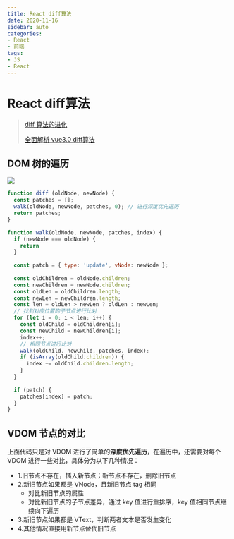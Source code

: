 ```yaml
---
title: React diff算法
date: 2020-11-16
sidebar: auto
categories: 
- React
- 前端
tags: 
- JS
- React
---
```


# React diff算法

> [diff 算法的进化](https://blog.shenfq.com/2019/%E8%99%9A%E6%8B%9F-dom-%E5%88%B0%E5%BA%95%E6%98%AF%E4%BB%80%E4%B9%88%EF%BC%9F/#diff-%E7%AE%97%E6%B3%95%E7%9A%84%E8%BF%9B%E5%8C%96)
>
> [全面解析 vue3.0 diff算法](https://juejin.cn/post/6861960532048642061#comment)

## DOM 树的遍历
![](https://file.shenfq.com/FsioVJQiRylzBQN3quCjf2H0s287.gif)

```js
function diff (oldNode, newNode) {
  const patches = [];
  walk(oldNode, newNode, patches, 0); // 进行深度优先遍历 
  return patches;
}

function walk(oldNode, newNode, patches, index) {
  if (newNode === oldNode) {
    return
  }
  
  const patch = { type: 'update', vNode: newNode };
  
  const oldChildren = oldNode.children;
  const newChildren = newNode.children;
  const oldLen = oldChildren.length;
  const newLen = newChildren.length;
  const len = oldLen > newLen ? oldLen : newLen;
  // 找到对应位置的子节点进行比对 
  for (let i = 0; i < len; i++) {
    const oldChild = oldChildren[i];
    const newChild = newChildren[i];
    index++;
    // 相同节点进行比对 
    walk(oldChild, newChild, patches, index);
    if (isArray(oldChild.children)) {
      index += oldChild.children.length;
    }
  }
  
  if (patch) {
    patches[index] = patch;
  }
}
```

## VDOM 节点的对比
上面代码只是对 VDOM 进行了简单的**深度优先遍历**，在遍历中，还需要对每个 VDOM 进行一些对比，具体分为以下几种情况：

+ 1.旧节点不存在，插入新节点；新节点不存在，删除旧节点
+ 2.新旧节点如果都是 VNode，且新旧节点 tag 相同
    + 对比新旧节点的属性
    + 对比新旧节点的子节点差异，通过 key 值进行重排序，key 值相同节点继续向下遍历
+ 3.新旧节点如果都是 VText，判断两者文本是否发生变化
+ 4.其他情况直接用新节点替代旧节点
